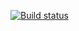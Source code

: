 [![Build status](https://ci.appveyor.com/api/projects/status/kl1avnh6ghkk1ibk?svg=true)](https://ci.appveyor.com/project/VeraVar/postman-echo)